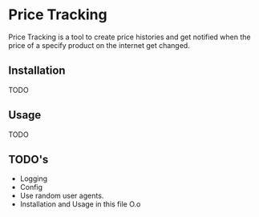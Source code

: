 # Price Tracking

Price Tracking is a tool to create price histories and get notified when the price of a specify product on the internet get changed.

## Installation

TODO


## Usage

TODO



## TODO's

* Logging
* Config
* Use random user agents. 
* Installation and Usage in this file O.o